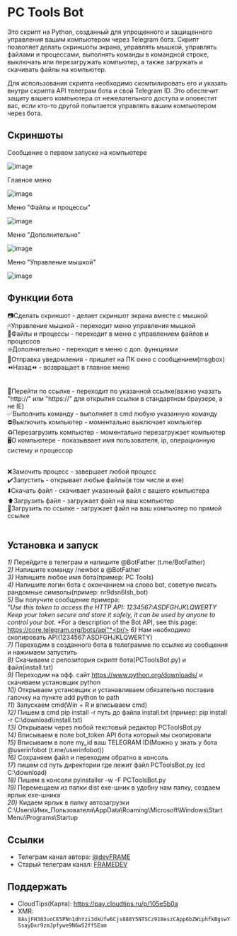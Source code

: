 # PC Tools Bot
Это скрипт на Python, созданный для упрощенного и защищенного управления вашим компьютером через Telegram бота. Скрипт позволяет делать скриншоты экрана, управлять мышкой, управлять файлами и процессами, выполнять команды в командной строке, выключать или перезагружать компьютер, а также загружать и скачивать файлы на компьютер.

Для использования скрипта необходимо скомпилировать его и указать внутри скрипта API телеграм бота и свой Telegram ID. Это обеспечит защиту вашего компьютера от нежелательного доступа и оповестит вас, если кто-то другой попытается управлять вашим компьютером через бота.
## Скриншоты
 Сообщение о первом запуске на компьютере
 
 ![image](https://user-images.githubusercontent.com/94005290/221945847-0cef9cce-2506-4548-af67-62a26fe31d9a.png)
 
 Главное меню
 
 ![image](https://user-images.githubusercontent.com/94005290/221945594-186b29e1-2c73-4d73-8d54-7b6fce731a2c.png)
 
 Меню "Файлы и процессы"
 
 ![image](https://user-images.githubusercontent.com/94005290/221945630-1218868b-cac1-4125-b727-7fa2803d3f4d.png)
 
 Меню "Дополнительно"
 
 ![image](https://user-images.githubusercontent.com/94005290/221945697-d5de8b96-005d-4f29-9a0d-33ad80fc41e6.png)
 
 Меню "Управление мышкой"
 
 ![image](https://user-images.githubusercontent.com/94005290/221945316-bf336357-64fe-41ac-ad0a-8a995db22dc0.png)
## Функции бота
 📷Сделать скриншот - делает скриншот экрана вместе с мышкой<br/>
 🖱Управление мышкой - переходит меню управления мышкой<br/>
 📂Файлы и процессы - переходит в меню с управлением файлов и процессов<br/>
 ❇️Дополнительно - переходит в меню с доп. функциями<br/>
 📩Отправка уведомления - пришлет на ПК окно с сообщением(msgbox)<br/>
 ⏪Назад⏪ - возвращает в главное меню<br/><br/>

 
 🔗Перейти по ссылке - переходит по указанной ссылке(важно указать "http://" или "https://" для открытия ссылки в стандартном браузере, а не IE)<br/>
 ✅Выполнить команду - выполняет в cmd любую указанную команду<br/>
 ⛔️Выключить компьютер - моментально выключает компьютер<br/>
 ♻️Перезагрузить компьютер - моментально перезагружает компьютер<br/>
 🖥О компьютере - показыввает имя пользователя, ip, операционную систему и процессор<br/><br/>

 
 ❌Замочить процесс - завершает любой процесс<br/>
 ✔️Запустить - открывает любые файлы(в том числе и exe)<br/>
 ⬇️Скачать файл - скачивает указанный файл с вашего компьютера<br/>
 ⬆️Загрузить файл - загружает файл на ваш компьютер<br/>
 🔗Загрузить по ссылке - загружает файл на ваш компьютер по прямой ссылке<br/><br/>

## Установка и запуск
*1)* Перейдите в телеграм и напишите @BotFather (t.me/BotFather)<br/>
*2)* Напишите команду /newbot в @BotFather<br/>
*3)* Напишите любое имя бота(пример: PC Tools) <br/>
*4)* Напишите логин бота с окончанием на слово bot, советую писать рандомные символы(пример: nr9dsn6lsh_bot)<br/>
*5)* Вы получите сообщение примера:<br/>
  *"Use this token to access the HTTP API:*
    *1234567:ASDFGHJKLQWERTY*
    *Keep your token secure and store it safely, it can be used by anyone to control your bot.*
    *For a description of the Bot API, see this page: https://core.telegram.org/bots/api"*<br/>
*6)* Нам необходимо скопировать API(1234567:ASDFGHJKLQWERTY)<br/>
*7)* Переходим в созданного бота в телеграмме по ссылке из сообщения и нажимаем запустить<br/>
*8)* Скачиваем с репозитория скрипт бота(PCToolsBot.py) и фaйл(install.txt)<br/>
*9)* Переходим на офф. сайт https://www.python.org/downloads/ и скачиваем установщик python<br/>
*10)* Открываем установщик и устанавливаем обязательно поставив галочку на пункте add python to path<br/>
*11)* Запускаем cmd(Win + R и вписываем cmd) <br/>
*12)* Пишем в cmd pip install -r путь до файла install.txt (пример: pip install -r C:\download\install.txt)<br/>
*13)* Открываем через любой текстовый редактор PCToolsBot.py<br/>
*14)* Вписываем в поле bot_token API бота который мы скопировали<br/>
*15)* Вписываем в поле my_id ваш TELEGRAM ID(Можно у знать у бота @userinfobot (t.me/userinfobot))<br/>
*16)* Сохраняем файл и переходим обратно в консоль<br/>
*17)* пишем cd путь директории где лежит файл PCToolsBot.py (cd C:\download)<br/>
*18)* Пишем в консоли pyinstaller -w -F PCToolsBot.py<br/>
*19)* Перемещаем из папки dist exe-шник в удобну нам папку, создаем ярлык exe-шника<br/>
*20)* Кидаем ярлык в папку автозагрузки C:\Users\Имя_Пользователя\AppData\Roaming\Microsoft\Windows\Start Menu\Programs\Startup<br/>

## Ссылки
- Телеграм канал автора: [@devFRAME](https://t.me/devFRAME) 
- Старый телеграм канал: [FRAMEDEV](https://t.me/+VHwM4LtIRvXJIqol)

## Поддержать
- CloudTips(Карта): https://pay.cloudtips.ru/p/105e5b0a
- XMR: ```8AsjFH383uoCE5PNn1dhYzi3dkUfw6Cjs888Y5NTSCz918eszCApp6bZWiphfkBgswYSsayDxr9zmJpfywe9N6wS2ffSEam```
